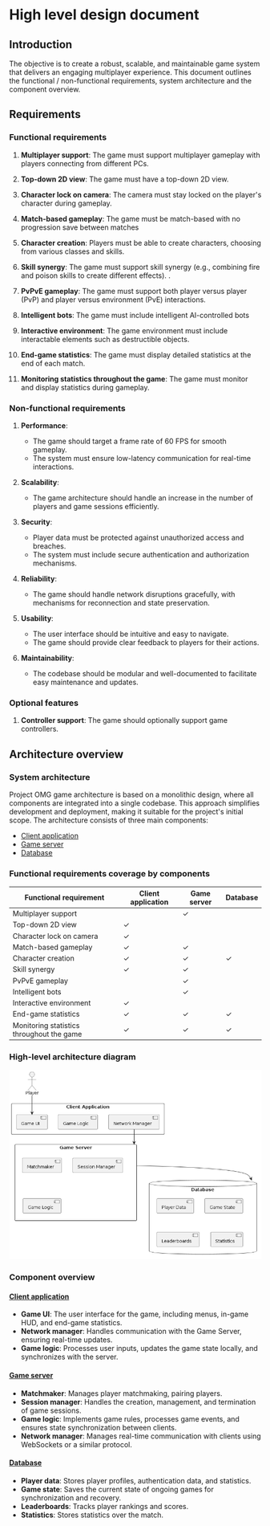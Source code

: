 # High level design document

## Introduction

The objective is to create a robust, scalable, and maintainable game system that
delivers an engaging multiplayer experience.
This document outlines the functional / non-functional requirements, system
architecture and the component overview.

## Requirements

### Functional requirements

1. **Multiplayer support**: The game must support multiplayer gameplay with
     players connecting from different PCs.

2. **Top-down 2D view**: The game must have a top-down 2D view.

3. **Character lock on camera**: The camera must stay locked on the player's
   character during gameplay.

4. **Match-based gameplay**: The game must be match-based with no progression
   save between matches

5. **Character creation**: Players must be able to create characters, choosing
     from various classes and skills.

6. **Skill synergy**: The game must support skill synergy (e.g., combining fire
     and poison skills to create different effects). .

7. **PvPvE gameplay**: The game must support both player versus player (PvP) and
     player versus environment (PvE) interactions.

8. **Intelligent bots**: The game must include intelligent AI-controlled bots

9. **Interactive environment**: The game environment must include interactable
     elements such as destructible objects.

10. **End-game statistics**: The game must display detailed statistics at the
    end of each match.

11. **Monitoring statistics throughout the game**: The game must monitor and
    display statistics during gameplay.

### Non-functional requirements

1. **Performance**:
   - The game should target a frame rate of 60 FPS for smooth gameplay.
   - The system must ensure low-latency communication for real-time interactions.

2. **Scalability**:
   - The game architecture should handle an increase in the number of players
     and game sessions efficiently.

3. **Security**:
   - Player data must be protected against unauthorized access and breaches.
   - The system must include secure authentication and authorization mechanisms.

4. **Reliability**:
   - The game should handle network disruptions gracefully, with mechanisms for
     reconnection and state preservation.

5. **Usability**:
   - The user interface should be intuitive and easy to navigate.
   - The game should provide clear feedback to players for their actions.

6. **Maintainability**:
   - The codebase should be modular and well-documented to facilitate easy
     maintenance and updates.

### Optional features

1. **Controller support**: The game should optionally support game controllers.

## Architecture overview

### System architecture

Project OMG game architecture is based on a monolithic design, where all
components are integrated into a single codebase. This approach simplifies
development and deployment, making it suitable for the project's initial scope.
The architecture consists of three main components:

- [Client application][client_app_doc]
- [Game server][game_server_doc]
- [Database][database_doc]

### Functional requirements coverage by components

| Functional requirement | Client application | Game server | Database |
|------------------------|--------------------|-------------|----------|
| Multiplayer support    |                    |      ✓      |          |
| Top-down 2D view       |         ✓          |             |          |
| Character lock on camera |       ✓          |             |          |
| Match-based gameplay   |         ✓          |      ✓      |          |
| Character creation     |         ✓          |      ✓      |     ✓    |
| Skill synergy          |         ✓          |      ✓      |          |
| PvPvE gameplay         |                    |      ✓      |          |
| Intelligent bots       |                    |      ✓      |          |
| Interactive environment |        ✓          |             |          |
| End-game statistics    |         ✓          |      ✓      |     ✓    |
| Monitoring statistics throughout the game | ✓ |      ✓      |     ✓  |

### High-level architecture diagram

![High-Level Architecture](figures/hld_arch.png)

### Component overview

#### [Client application][client_app_doc]

- **Game UI**: The user interface for the game, including menus, in-game HUD,
  and end-game statistics.
- **Network manager**: Handles communication with the Game Server, ensuring
  real-time updates.
- **Game logic**: Processes user inputs, updates the game state locally, and
  synchronizes with the server.

[client_app_doc]: hld_client_app.md

#### [Game server][game_server_doc]

- **Matchmaker**: Manages player matchmaking, pairing players.
- **Session manager**: Handles the creation, management, and termination of game
  sessions.
- **Game logic**: Implements game rules, processes game events, and ensures
  state synchronization between clients.
- **Network manager**: Manages real-time communication with clients using
  WebSockets or a similar protocol.

[game_server_doc]: hld_game_server.md

#### [Database][database_doc]

- **Player data**: Stores player profiles, authentication data, and statistics.
- **Game state**: Saves the current state of ongoing games for synchronization
  and recovery.
- **Leaderboards**: Tracks player rankings and scores.
- **Statistics**: Stores statistics over the match.

[database_doc]: hld_database.md
